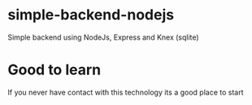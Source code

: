 # simple-backend-nodejs
Simple backend using NodeJs, Express and Knex (sqlite)

# Good to learn
If you never have contact with this technology its a good place to start
